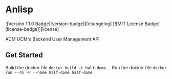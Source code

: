 # Anlisp

![Version 1.1.0 Badge][version-badge]][changelog] [![MIT License Badge][license-badge]][license]

ACM UCM's Backend User Management API

## Get Started

Build the docker file `docker build -t half-dome .`
Run the docker file `docker run --rm -P --name half-dome half-dome`
